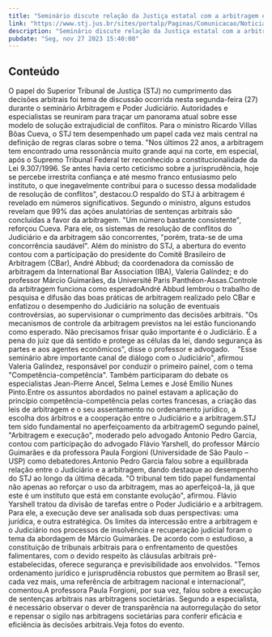 ```yaml
---
title: "Seminário discute relação da Justiça estatal com a arbitragem e o papel do STJ"
link: "https://www.stj.jus.br/sites/portalp/Paginas/Comunicacao/Noticias/2023/27112023-Seminario-discute-relacao-da-Justica-estatal-com-a-arbitragem-e-o-papel-do-STJ.aspx"
description: "Seminário discute relação da Justiça estatal com a arbitragem e o papel do STJ"
pubdate: "Seg, nov 27 2023 15:40:00"
---
```


## Conteúdo

O papel do Superior Tribunal de Justiça (STJ) no cumprimento das decisões arbitrais foi tema de discussão ocorrida nesta segunda-feira (27) durante o seminário Arbitragem e Poder Judiciário. Autoridades e especialistas se reuniram para traçar um panorama atual sobre esse modelo de solução extrajudicial de conflitos. Para o ministro Ricardo Villas Bôas Cueva, o STJ tem desempenhado um papel cada vez mais central na definição de regras claras sobre o tema. "Nos últimos 22 anos, a arbitragem tem encontrado uma ressonância muito grande aqui na corte, em especial, após o Supremo Tribunal Federal ter reconhecido a constitucionalidade da Lei 9.307/1996. Se antes havia certo ceticismo sobre a jurisprudência, hoje se percebe irrestrita confiança e até mesmo franco entusiasmo pelo instituto, o que inegavelmente contribui para o sucesso dessa modalidade de resolução de conflitos", destacou.O respaldo do STJ à arbitragem é revelado em números significativos. Segundo o ministro, alguns estudos revelam que 99% das ações anulatórias de sentenças arbitrais são concluídas a favor da arbitragem. "Um número bastante consistente", reforçou Cueva. Para ele, os sistemas de resolução de conflitos do Judiciário e da arbitragem são concorrentes, "porém, trata-se de uma concorrência saudável". Além do ministro do STJ, a abertura do evento contou com a participação do presidente do Comitê Brasileiro de Arbitragem (CBar), André Abbud; da coordenadora da comissão de arbitragem da International Bar Association (IBA), Valeria Galíndez; e do professor Márcio Guimarães, da Université Paris Panthéon-Assas.Controle da arbitragem funciona como esperadoAndré Abbud lembrou o trabalho de pesquisa e difusão das boas práticas de arbitragem realizado pelo CBar e enfatizou o desempenho do Judiciário na solução de eventuais controvérsias, ao supervisionar o cumprimento das decisões arbitrais. "Os mecanismos de controle da arbitragem previstos na lei estão funcionando como esperado. Não precisamos frisar quão importante é o Judiciário. É a pena do juiz que dá sentido e protege as células da lei, dando segurança às partes e aos agentes econômicos", disse o professor e advogado.    "Esse seminário abre importante canal de diálogo com o Judiciário", afirmou Valeria Galíndez, responsável por conduzir o primeiro painel, com o tema "Competência-competência". Também participaram do debate os especialistas Jean-Pierre Ancel, Selma Lemes e José Emilio Nunes Pinto.Entre os assuntos abordados no painel estavam a aplicação do princípio competência-competência pelas cortes francesas, a criação das leis de arbitragem e o seu assentamento no ordenamento jurídico, a escolha dos árbitros e a cooperação entre o Judiciário e a arbitragem.STJ tem sido fundamental no aperfeiçoamento da arbitragemO segundo painel, "Arbitragem e execução", moderado pelo advogado Antonio Pedro Garcia, contou com participação do advogado Flávio Yarshell, do professor Márcio Guimarães e da professora Paula Forgioni (Universidade de São Paulo – USP) como debatedores.Antonio Pedro Garcia falou sobre a equilibrada relação entre o Judiciário e a arbitragem, dando destaque ao desempenho do STJ ao longo da última década. "O tribunal tem tido papel fundamental não apenas ao reforçar o uso da arbitragem, mas ao aperfeiçoá-la, já que este é um instituto que está em constante evolução", afirmou. Flávio Yarshell tratou da divisão de tarefas entre o Poder Judiciário e a arbitragem. Para ele, a execução deve ser analisada sob duas perspectivas: uma jurídica, e outra estratégica. Os limites da intercessão entre a arbitragem e o Judiciário nos processos de insolvência e recuperação judicial foram o tema da abordagem de Márcio Guimarães. De acordo com o estudioso, a constituição de tribunais arbitrais para o enfrentamento de questões falimentares, com o devido respeito às cláusulas arbitrais pré-estabelecidas, oferece segurança e previsibilidade aos envolvidos. "Temos ordenamento jurídico e jurisprudência robustos que permitem ao Brasil ser, cada vez mais, uma referência de arbitragem nacional e internacional", comentou.A professora Paula Forgioni, por sua vez, falou sobre a execução de sentenças arbitrais nas arbitragens societárias. Segundo a especialista, é necessário observar o dever de transparência na autorregulação do setor e repensar o sigilo nas arbitragens societárias para conferir eficácia e eficiência às decisões arbitrais.Veja fotos do evento.
